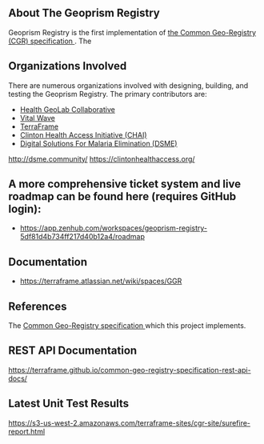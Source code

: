 ## About The Geoprism Registry
Geoprism Registry is the first implementation of <a href="https://github.com/terraframe/common-geo-registry-specification" target="_blank">the Common Geo-Registry (CGR) specification </a>. The 

## Organizations Involved
There are numerous organizations involved with designing, building, and testing the Geoprism Registry. The primary contributors are:
* <a href="https://healthgeolab.net/" target="_blank">Health GeoLab Collaborative</a>
* <a href="http://vitalwave.com/" target="_blank">Vital Wave</a>
* <a href="http://terraframe.com/" target="_blank">TerraFrame</a>
* <a href="https://clintonhealthaccess.org/" target="_blank">Clinton Health Access Initiative (CHAI)</a>
* <a href="http://dsme.community/" target="_blank">Digital Solutions For Malaria Elimination (DSME)</a>

http://dsme.community/
https://clintonhealthaccess.org/

## A more comprehensive ticket system and live roadmap can be found here (requires GitHub login):
*  https://app.zenhub.com/workspaces/geoprism-registry-5df81d4b734ff217d40b12a4/roadmap

## Documentation
* https://terraframe.atlassian.net/wiki/spaces/GGR


## References
The <a href="https://github.com/terraframe/common-geo-registry-specification" target="_blank">Common Geo-Registry specification </a> which this project implements.


## REST API Documentation
https://terraframe.github.io/common-geo-registry-specification-rest-api-docs/

## Latest Unit Test Results
https://s3-us-west-2.amazonaws.com/terraframe-sites/cgr-site/surefire-report.html
